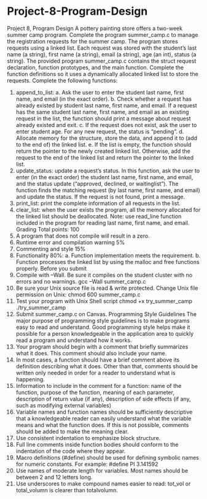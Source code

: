 # Project-8-Program-Design
Project 8, Program Design
A pottery painting store offers a two-week summer camp program. Complete the program
summer_camp.c to manage the registration requests for the summer camp. The program stores
requests using a linked list.
Each request was stored with the student’s last name (a string), first name (a string), email (a string),
age (an int), status (a string). The provided program summer_camp.c contains the struct request
declaration, function prototypes, and the main function. Complete the function definitions so it uses a
dynamically allocated linked list to store the requests. Complete the following functions:
1. append_to_list:
a. Ask the user to enter the student last name, first name, and email (in the exact order).
b. Check whether a request has already existed by student last name, first name, and
email. If a request has the same student last name, first name, and email as an existing
request in the list, the function should print a message about request already existed
and exit.
c. If the request does not exist, ask the user to enter student age. For any new request, the
status is “pending”.
d. Allocate memory for the structure, store the data, and append it to (add to the end of)
the linked list.
e. If the list is empty, the function should return the pointer to the newly created linked
list. Otherwise, add the request to the end of the linked list and return the pointer to
the linked list.
2. update_status: update a request’s status. In this function, ask the user to enter (in the
exact order) the student last name, first name, and email, and the status update (“approved,
declined, or waitinglist”). The function finds the matching request (by last name, first name, and
email) and update the status. If the request is not found, print a message.
3. print_list: print the complete information of all requests in the list.
4. clear_list: when the user exists the program, all the memory allocated for the linked list
should be deallocated.
Note: use read_line function included in the program for reading last name, first name, and email.
Grading
Total points: 100
1. A program that does not compile will result in a zero.
2. Runtime error and compilation warning 5%
3. Commenting and style 15%
4. Functionality 80%:
a. Function implementation meets the requirement.
b. Function processes the linked list by using the malloc and free functions
properly.
Before you submit
1. Compile with –Wall. Be sure it compiles on the student cluster with no errors and no warnings.
gcc –Wall summer_camp.c
2. Be sure your Unix source file is read & write protected. Change Unix file permission on Unix:
chmod 600 summer_camp.c
3. Test your program with Unix Shell script
chmod +x try_summer_camp
./try_summer_camp
4. Submit summer_camp.c on Canvas.
Programming Style Guidelines
The major purpose of programming style guidelines is to make programs easy to read and understand.
Good programming style helps make it possible for a person knowledgeable in the application area to
quickly read a program and understand how it works.
1. Your program should begin with a comment that briefly summarizes what it does. This
comment should also include your name.
2. In most cases, a function should have a brief comment above its definition describing what it
does. Other than that, comments should be written only needed in order for a reader to
understand what is happening.
3. Information to include in the comment for a function: name of the function, purpose of the
function, meaning of each parameter, description of return value (if any), description of side
effects (if any, such as modifying external variables)
4. Variable names and function names should be sufficiently descriptive that a knowledgeable
reader can easily understand what the variable means and what the function does. If this is not
possible, comments should be added to make the meaning clear.
5. Use consistent indentation to emphasize block structure.
6. Full line comments inside function bodies should conform to the indentation of the code where
they appear.
7. Macro definitions (#define) should be used for defining symbolic names for numeric constants.
For example: #define PI 3.141592
8. Use names of moderate length for variables. Most names should be between 2 and 12 letters
long.
9. Use underscores to make compound names easier to read: tot_vol or total_volumn is
clearer than totalvolumn.
